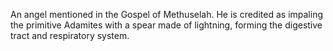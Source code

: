 An angel mentioned in the Gospel of Methuselah. He is credited as impaling the primitive Adamites with a spear made of lightning, forming the digestive tract and respiratory system.